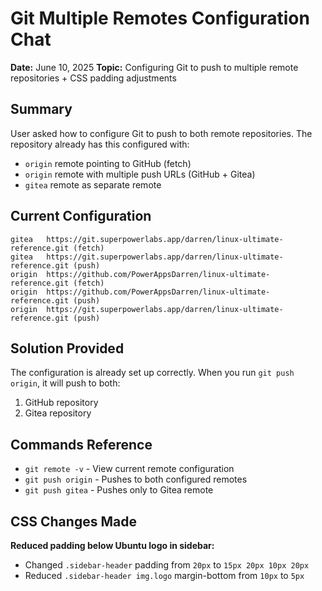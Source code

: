 # Git Multiple Remotes Configuration Chat
**Date:** June 10, 2025
**Topic:** Configuring Git to push to multiple remote repositories + CSS padding adjustments

## Summary
User asked how to configure Git to push to both remote repositories. The repository already has this configured with:
- `origin` remote pointing to GitHub (fetch)
- `origin` remote with multiple push URLs (GitHub + Gitea)
- `gitea` remote as separate remote

## Current Configuration
```
gitea   https://git.superpowerlabs.app/darren/linux-ultimate-reference.git (fetch)
gitea   https://git.superpowerlabs.app/darren/linux-ultimate-reference.git (push)
origin  https://github.com/PowerAppsDarren/linux-ultimate-reference.git (fetch)
origin  https://github.com/PowerAppsDarren/linux-ultimate-reference.git (push)
origin  https://git.superpowerlabs.app/darren/linux-ultimate-reference.git (push)
```

## Solution Provided
The configuration is already set up correctly. When you run `git push origin`, it will push to both:
1. GitHub repository
2. Gitea repository

## Commands Reference
- `git remote -v` - View current remote configuration
- `git push origin` - Pushes to both configured remotes
- `git push gitea` - Pushes only to Gitea remote

## CSS Changes Made
**Reduced padding below Ubuntu logo in sidebar:**
- Changed `.sidebar-header` padding from `20px` to `15px 20px 10px 20px`
- Reduced `.sidebar-header img.logo` margin-bottom from `10px` to `5px`

